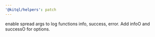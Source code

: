 ```yaml
---
'@kitql/helpers': patch
---
```


enable spread args to log functions info, success, error. Add infoO and successO for options.
